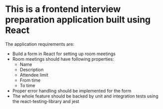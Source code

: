 # This is a frontend interview preparation application built using React

The application requirements are:
- Build a form in React for setting up room meetings
- Room meetings should have following properties:
    - Name
    - Description
    - Attendee limit
    - From time
    - To time
- Proper error handling should be implemented for the form
- The whole feature should be backed by unit and integration tests using the react-testing-library and jest 